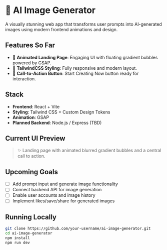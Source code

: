 # 🎨 AI Image Generator

A visually stunning web app that transforms user prompts into AI-generated images using modern frontend animations and design.

## Features So Far

- 🌌 **Animated Landing Page**: Engaging UI with floating gradient bubbles powered by GSAP.
- 🎨 **TailwindCSS Styling**: Fully responsive and modern layout.
- 🎯 **Call-to-Action Button**: Start Creating Now button ready for interaction.

## Stack

- **Frontend**: React + Vite
- **Styling**: Tailwind CSS + Custom Design Tokens
- **Animation**: GSAP
- **Planned Backend**: Node.js / Express (TBD)

## Current UI Preview

> ✨ Landing page with animated blurred gradient bubbles and a central call to action.

##  Upcoming Goals

- [ ] Add prompt input and generate image functionality
- [ ] Connect backend API for image generation
- [ ] Enable user accounts and image history
- [ ] Implement likes/save/share for generated images

##  Running Locally

```bash
git clone https://github.com/your-username/ai-image-generator.git
cd ai-image-generator
npm install
npm run dev
```

